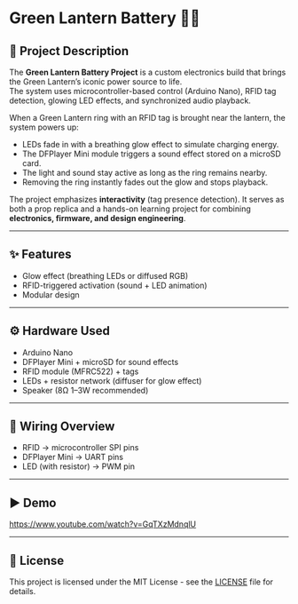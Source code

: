# Green Lantern Battery 🔋💡

## 📖 Project Description

The **Green Lantern Battery Project** is a custom electronics build that brings the Green Lantern’s iconic power source to life.  
The system uses microcontroller-based control (Arduino Nano), RFID tag detection, glowing LED effects, and synchronized audio playback.

When a Green Lantern ring with an RFID tag is brought near the lantern, the system powers up:

- LEDs fade in with a breathing glow effect to simulate charging energy.
- The DFPlayer Mini module triggers a sound effect stored on a microSD card.
- The light and sound stay active as long as the ring remains nearby.
- Removing the ring instantly fades out the glow and stops playback.

The project emphasizes **interactivity** (tag presence detection). It serves as both a prop replica and a hands-on learning project for combining **electronics, firmware, and design engineering**.

---

## ✨ Features

- Glow effect (breathing LEDs or diffused RGB)
- RFID-triggered activation (sound + LED animation)
- Modular design

---

## ⚙️ Hardware Used

- Arduino Nano
- DFPlayer Mini + microSD for sound effects
- RFID module (MFRC522) + tags
- LEDs + resistor network (diffuser for glow effect)
- Speaker (8Ω 1–3W recommended)

---

## 🔌 Wiring Overview

- RFID → microcontroller SPI pins
- DFPlayer Mini → UART pins
- LED (with resistor) → PWM pin

---

## ▶️ Demo

https://www.youtube.com/watch?v=GqTXzMdnqlU

---

## 📜 License

This project is licensed under the MIT License - see the [LICENSE](LICENSE) file for details.
